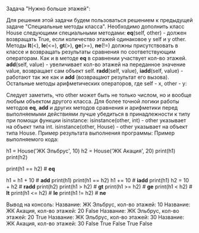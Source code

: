 Задача "Нужно больше этажей":

Для решения этой задачи будем пользоваться решением к предыдущей задаче "Специальные методы класса".
Необходимо дополнить класс House следующими специальными методами:
__eq__(self, other) - должен возвращать True, если количество этажей одинаковое у self и у other.
Методы __lt__(<), __le__(<=), __gt__(>), __ge__(>=), __ne__(!=) должны присутствовать в классе и возвращать результаты сравнения по соответствующим операторам. Как и в методе __eq__ в сравнении участвует кол-во этажей.
__add__(self, value) - увеличивает кол-во этажей на переданное значение value, возвращает сам объект self.
__radd__(self, value), __iadd__(self, value) - работают так же как и __add__ (возвращают результат его вызова).
Остальные методы арифметических операторов, где self - x, other - y:

Следует заметить, что other может быть не только числом, но и вообще любым объектом другого класса.
Для более точной логики работы методов __eq__, __add__  и других методов сравнения и арифметики перед выполняемыми действиями лучше убедиться в принадлежности к типу при помощи функции isinstance:
isinstance(other, int) - other указывает на объект типа int.
isinstance(other, House) - other указывает на объект типа House.
Пример результата выполнения программы:
Пример выполняемого кода:

h1 = House('ЖК Эльбрус', 10)
h2 = House('ЖК Акация', 20)
print(h1)
print(h2)

print(h1 == h2) # __eq__

h1 = h1 + 10 # __add__
print(h1)
print(h1 == h2)
h1 += 10 # __iadd__
print(h1)
h2 = 10 + h2 # __radd__
print(h2)
print(h1 > h2) # __gt__
print(h1 >= h2) # __ge__
print(h1 < h2) # __lt__
print(h1 <= h2) # __le__
print(h1 != h2) # __ne__

Вывод на консоль:
Название: ЖК Эльбрус, кол-во этажей: 10
Название: ЖК Акация, кол-во этажей: 20
False
Название: ЖК Эльбрус, кол-во этажей: 20
True
Название: ЖК Эльбрус, кол-во этажей: 30
Название: ЖК Акация, кол-во этажей: 30
False
True
False
True
False
